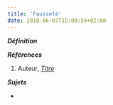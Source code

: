 ```yaml
---
title: 'Fausseté'
date: 2018-06-07T15:09:59+02:00
---
```


***Définition*** 

>

***Références***

1. Auteur, <u>*Titre*</u>

***Sujets***

- 
